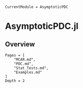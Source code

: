 ```@meta
CurrentModule = AsymptoticPDC
```

# AsymptoticPDC.jl

## Overview

```@contents
Pages = [
    "MCAR.md",
    "PDC.md",
    "Stat_Tests.md",
    "Examples.md"
]
Depth = 2
```